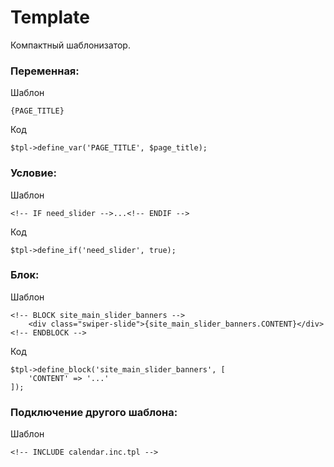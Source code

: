 # Template

Компактный шаблонизатор.


### Переменная:
Шаблон
```
{PAGE_TITLE}
```
Код
```
$tpl->define_var('PAGE_TITLE', $page_title);
```

### Условие:
Шаблон
```
<!-- IF need_slider -->...<!-- ENDIF -->
```
Код
```
$tpl->define_if('need_slider', true);
```

### Блок:
Шаблон
```
<!-- BLOCK site_main_slider_banners -->
	<div class="swiper-slide">{site_main_slider_banners.CONTENT}</div>
<!-- ENDBLOCK -->
```
Код
```
$tpl->define_block('site_main_slider_banners', [
	'CONTENT' => '...'
]);
```

### Подключение другого шаблона:
Шаблон
```
<!-- INCLUDE calendar.inc.tpl -->
```
